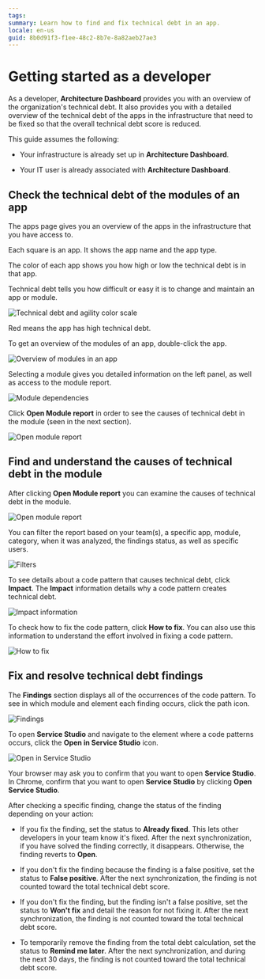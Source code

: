 ```yaml
---
tags: 
summary: Learn how to find and fix technical debt in an app.
locale: en-us
guid: 8b0d91f3-f1ee-48c2-8b7e-8a82aeb27ae3
---
```


# Getting started as a developer

As a developer, **Architecture Dashboard** provides you with an overview of the organization's technical debt. It also provides you with a detailed overview of the technical debt of the apps in the infrastructure that need to be fixed so that the overall technical debt score is reduced. 

This guide assumes the following:

* Your infrastructure is already set up in **Architecture Dashboard**.

* Your IT user is already associated with **Architecture Dashboard**.

## Check the technical debt of the modules of an app

The apps page gives you an overview of the apps in the infrastructure that you have access to.

Each square is an app. It shows the app name and the app type.

The color of each app shows you how high or low the technical debt is in that app.

Technical debt tells you how difficult or easy it is to change and maintain an app or module.

![Technical debt and agility color scale](images/use-debt-scale-ad.png)

Red means the app has high technical debt.

To get an overview of the modules of an app, double-click the app.  

![Overview of modules in an app](images/use-overview-app-ad.png)

Selecting a module gives you detailed information on the left panel, as well as access to the module report.

![Module dependencies](images/use-module-dependencies-ad.png)

Click **Open Module report** in order to see the causes of technical debt in the module (seen in the next section).

![Open module report](images/open-module-report-ad.png)

## Find and understand the causes of technical debt in the module

After clicking **Open Module report** you can examine the causes of technical debt in the module.

![Open module report](images/use-report-ad.png)

You can filter the report based on your team(s), a specific app, module, category, when it was analyzed, the findings status, as well as specific users.

![Filters](images/use-filters-ad.png)

To see details about a code pattern that causes technical debt, click **Impact**. The **Impact** information details why a code pattern creates technical debt.

![Impact information](images/use-report-impact-ad.png)

To check how to fix the code pattern, click **How to fix**. You can also use this information to understand the effort involved in fixing a code pattern.

![How to fix](images/use-report-fix-ad.png)

## Fix and resolve technical debt findings

The **Findings** section displays all of the occurrences of the code pattern. To see in which module and element each finding occurs, click the path icon.

![Findings](images/use-findings-ad.png)

To open **Service Studio** and navigate to the element where a code patterns occurs, click the **Open in Service Studio** icon.

![Open in Service Studio](images/use-finding-open-ad.png)

Your browser may ask you to confirm that you want to open **Service Studio**. In Chrome, confirm that you want to open **Service Studio** by clicking **Open Service Studio**.

After checking a specific finding, change the status of the finding depending on your action:

* If you fix the finding, set the status to **Already fixed**. This lets other developers in your team know it's fixed. After the next synchronization, if you have solved the finding correctly, it disappears. Otherwise, the finding reverts to **Open**.

* If you don't fix the finding because the finding is a false positive, set the status to **False positive**. After the next synchronization, the finding is not counted toward the total technical debt score.

* If you don't fix the finding, but the finding isn't a false positive, set the status to **Won't fix** and detail the reason for not fixing it. After the next synchronization, the finding is not counted toward the total technical debt score.

* To temporarily remove the finding from the total debt calculation, set the status to **Remind me later**. After the next synchronization, and during the next 30 days, the finding is not counted toward the total technical debt score.
